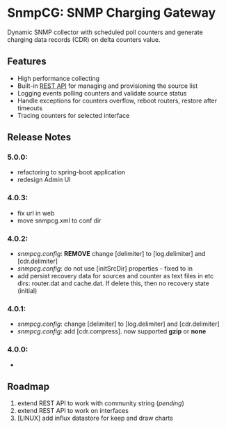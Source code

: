 # SnmpCG: SNMP Charging Gateway 

Dynamic SNMP collector with scheduled poll counters and generate charging data records (CDR) on delta counters value.  

## Features
* High performance collecting
* Built-in [REST API](rest-api.txt) for managing and provisioning the source list
* Logging events polling counters and validate source status
* Handle exceptions for counters overflow, reboot routers, restore after timeouts 
* Tracing counters for selected interface 

## Release Notes

### 5.0.0:
* refactoring to spring-boot application
* redesign Admin UI

### 4.0.3:
* fix url in web 
* move snmpcg.xml to conf dir 

### 4.0.2:
* *snmpcg.config*: __REMOVE__ change [delimiter] to [log.delimiter] and [cdr.delimiter]
* *snmpcg.config*: do not use [initSrcDir] properties - fixed to in 
* add persist recovery data for sources and counter as text files in etc dirs: router.dat and cache.dat. If delete this, then no recovery state (initial)     

### 4.0.1:
* *snmpcg.config*: change [delimiter] to [log.delimiter] and [cdr.delimiter]   
* *snmpcg.config*: add [cdr.compress]. now supported __gzip__ or __none__

### 4.0.0:
-  

## Roadmap
1. extend REST API to work with community string (*pending*)
2. extend REST API to work on interfaces 
4. [LINUX] add influx datastore for keep and draw charts 